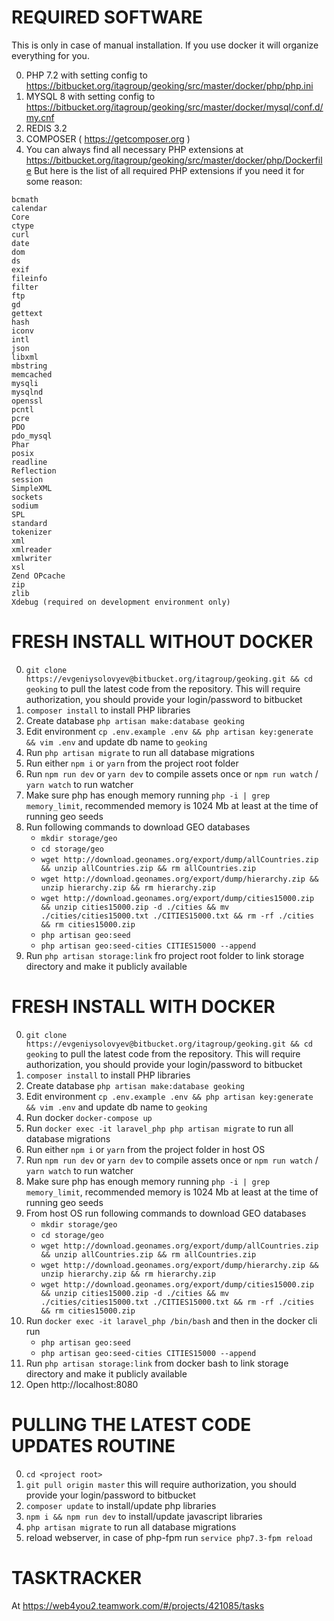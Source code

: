 # REQUIRED SOFTWARE
This is only in case of manual installation. If you use docker it will organize everything for you.

0. PHP 7.2 with setting config to https://bitbucket.org/itagroup/geoking/src/master/docker/php/php.ini
1. MYSQL 8 with setting config to https://bitbucket.org/itagroup/geoking/src/master/docker/mysql/conf.d/my.cnf
2. REDIS 3.2
3. COMPOSER ( https://getcomposer.org )
4. You can always find all necessary PHP extensions at https://bitbucket.org/itagroup/geoking/src/master/docker/php/Dockerfile  But here is the list of all required PHP extensions if you need it for some reason: 
  ```
  bcmath
  calendar
  Core
  ctype
  curl
  date
  dom
  ds
  exif
  fileinfo
  filter
  ftp
  gd
  gettext
  hash
  iconv
  intl
  json
  libxml
  mbstring
  memcached
  mysqli
  mysqlnd
  openssl
  pcntl
  pcre
  PDO
  pdo_mysql
  Phar
  posix
  readline
  Reflection
  session
  SimpleXML
  sockets
  sodium
  SPL
  standard
  tokenizer
  xml
  xmlreader
  xmlwriter
  xsl
  Zend OPcache
  zip
  zlib
  Xdebug (required on development environment only)
```

  
# FRESH INSTALL WITHOUT DOCKER
0. `git clone https://evgeniysolovyev@bitbucket.org/itagroup/geoking.git && cd geoking` to pull the latest code from the repository. This will require authorization, you should provide your login/password to bitbucket
1. `composer install` to install PHP libraries
2. Create database `php artisan make:database geoking`
3. Edit environment `cp .env.example .env && php artisan key:generate && vim .env` and update db name to `geoking`
4. Run `php artisan migrate` to run all database migrations 
5. Run either `npm i` or `yarn` from the project root folder
6. Run `npm run dev` or `yarn dev` to compile assets once or `npm run watch` / `yarn watch` to run watcher
7. Make sure php has enough memory running `php -i | grep memory_limit`, recommended memory is 1024 Mb at least at the time of running geo seeds
8. Run following commands to download GEO databases
    - `mkdir storage/geo`
    - `cd storage/geo`
    - `wget http://download.geonames.org/export/dump/allCountries.zip && unzip allCountries.zip && rm allCountries.zip`
    - `wget http://download.geonames.org/export/dump/hierarchy.zip && unzip hierarchy.zip && rm hierarchy.zip`
    - `wget http://download.geonames.org/export/dump/cities15000.zip && unzip cities15000.zip -d ./cities && mv ./cities/cities15000.txt ./CITIES15000.txt && rm -rf ./cities && rm cities15000.zip`
    - `php artisan geo:seed`
    - `php artisan geo:seed-cities CITIES15000 --append`
9. Run `php artisan storage:link` fro project root folder to link storage directory and make it publicly available

# FRESH INSTALL WITH DOCKER
0. `git clone https://evgeniysolovyev@bitbucket.org/itagroup/geoking.git && cd geoking` to pull the latest code from the repository. This will require authorization, you should provide your login/password to bitbucket
1. `composer install` to install PHP libraries
2. Create database `php artisan make:database geoking`
3. Edit environment `cp .env.example .env && php artisan key:generate && vim .env` and update db name to `geoking`
4. Run docker `docker-compose up`
5. Run `docker exec -it laravel_php php artisan migrate` to run all database migrations 
6. Run either `npm i` or `yarn` from the project folder in host OS
7. Run `npm run dev` or `yarn dev` to compile assets once or `npm run watch` / `yarn watch` to run watcher
8. Make sure php has enough memory running `php -i | grep memory_limit`, recommended memory is 1024 Mb at least at the time of running geo seeds
9. From host OS run following commands to download GEO databases
    - `mkdir storage/geo`
    - `cd storage/geo`
    - `wget http://download.geonames.org/export/dump/allCountries.zip && unzip allCountries.zip && rm allCountries.zip`
    - `wget http://download.geonames.org/export/dump/hierarchy.zip && unzip hierarchy.zip && rm hierarchy.zip`
    - `wget http://download.geonames.org/export/dump/cities15000.zip && unzip cities15000.zip -d ./cities && mv ./cities/cities15000.txt ./CITIES15000.txt && rm -rf ./cities && rm cities15000.zip`
10. Run `docker exec -it laravel_php /bin/bash` and then in the docker cli run 
    - `php artisan geo:seed`
    - `php artisan geo:seed-cities CITIES15000 --append`
11. Run `php artisan storage:link` from docker bash to link storage directory and make it publicly available
12. Open http://localhost:8080

# PULLING THE LATEST CODE UPDATES ROUTINE
0. `cd <project root>`
1. `git pull origin master` this will require authorization, you should provide your login/password to bitbucket
2. `composer update` to install/update php libraries
3. `npm i && npm run dev` to install/update javascript libraries
4. `php artisan migrate` to run all database migrations
5. reload webserver, in case of php-fpm run `service php7.3-fpm reload`

# TASKTRACKER
At https://web4you2.teamwork.com/#/projects/421085/tasks

